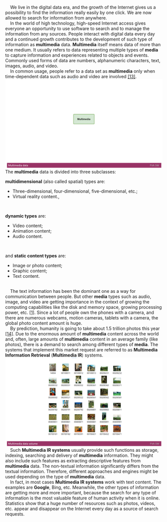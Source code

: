 &nbsp;&nbsp;&nbsp; We live in the digital data era, and the growth of the Internet gives us a possibility to find the information really easily by one click. We are now allowed to search for information from anywhere.
</br>
&nbsp;&nbsp;&nbsp; In the world of high technology, high-speed Internet access gives everyone an opportunity to use software to search and to manage the information from any sources. 
People interact with digital data every day and a continued growth contributes to the development of such type of information as **multimedia** data. **Multimedia** itself means data of more than one medium. 
It usually refers to data representing multiple types of **media** to capture information and experiences related to objects and events. Commonly used forms of data are numbers, alphanumeric characters, text, images, audio, and video. 
</br>
&nbsp;&nbsp;&nbsp; In common usage, people refer to a data set as **multimedia** only when time-dependent data such as audio and video are involved [[13]](./REFERENCES.md).
<img src="Images/Multimediadata.gif" alt="Multimediadata.gif"/>
The **multimedia** data is divided into three subclasses: 

**multidimensional** (also called spatial) types are:
* Three-dimensional, four-dimensional, five-dimensional, etc.;
* Virtual reality content., 
</br>

**dynamic types** are:
* Video content;
* Animation content;
* Audio content. 
</br>

and **static content types** are: 
* Image or photo content;
* Graphic content;
* Text content.
</br></br>

&nbsp;&nbsp;&nbsp; The text information has been the dominant one as a way for communication between people. But other **media** types such as audio, image, and video are getting importance in the context of growing the computing capabilities like the disk and memory space, growing processing power, etc. [[1]](./REFERENCES.md). 
Since a lot of people own the phones with a camera, and there are numerous webcams, motion cameras, tablets with a camera, the global photo content amount is huge. 
</br>
&nbsp;&nbsp;&nbsp; By prediction, humanity is going to take about 1.5 trillion photos this year [[14]](./REFERENCES.md). 
Due to the enormous amount of **multimedia** content across the world and, often, large amounts of **multimedia** content in an average family (like photos), there is a demand to search among different types of **media**. 
The systems that implement this market request are referred to as **Multimedia Information Retrieval** (**Multimedia IR**) systems. 
<img src="Images/Multimediadatavolume.png" alt="Multimediadatavolume.png" />
&nbsp;&nbsp;&nbsp; Such **Multimedia IR systems** usually provide such functions as storage, indexing, searching and delivery of **multimedia** information. 
They might also include such features as extracting descriptive features from **multimedia** data. 
The non-textual information significantly differs from the textual information. 
Therefore, different approaches and engines might be used depending on the type of **multimedia** data. 
</br>
&nbsp;&nbsp;&nbsp; In fact, in most cases **Multimedia IR systems** work with text content. The examples are **Google**, Bing, etc. 
Meanwhile, the other types of information are getting more and more important, because the search for any type of information is the most valuable feature of human activity when it is online. 
Statistics show that a huge number of resources such as photos, videos, etc. appear and disappear on the Internet every day as a source of search requests.
